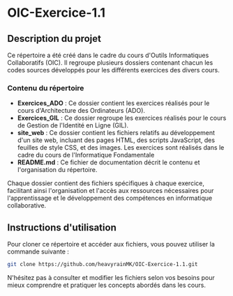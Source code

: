 # OIC-Exercice-1.1

## Description du projet

Ce répertoire a été créé dans le cadre du cours d'Outils Informatiques Collaboratifs (OIC). Il regroupe plusieurs dossiers contenant chacun les codes sources développés pour les différents exercices des divers cours.

### Contenu du répertoire

- **Exercices_ADO** : Ce dossier contient les exercices réalisés pour le cours d'Architecture des Ordinateurs (ADO).
- **Exercices_GIL** : Ce dossier regroupe les exercices réalisés pour le cours de Gestion de l'Identité en Ligne (GIL).
- **site_web** : Ce dossier contient les fichiers relatifs au développement d'un site web, incluant des pages HTML, des scripts JavaScript, des feuilles de style CSS, et des images. Les exercices sont réalisés dans le cadre du cours de l'Informatique Fondamentale
- **README.md** : Ce fichier de documentation décrit le contenu et l'organisation du répertoire.

Chaque dossier contient des fichiers spécifiques à chaque exercice, facilitant ainsi l'organisation et l'accès aux ressources nécessaires pour l'apprentissage et le développement des compétences en informatique collaborative.

## Instructions d'utilisation

Pour cloner ce répertoire et accéder aux fichiers, vous pouvez utiliser la commande suivante :

```bash
git clone https://github.com/heavyrainMK/OIC-Exercice-1.1.git
```

N'hésitez pas à consulter et modifier les fichiers selon vos besoins pour mieux comprendre et pratiquer les concepts abordés dans les cours.
